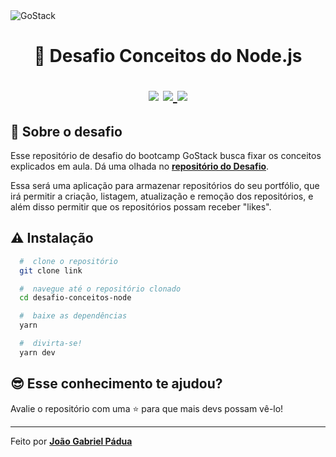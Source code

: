 <img alt="GoStack" src="https://storage.googleapis.com/golden-wind/bootcamp-gostack/header-desafios.png" />
<h1 align="center">
  🚀 Desafio Conceitos do Node.js
  
  <p align="center">
  <img src="https://img.shields.io/badge/tech-back--end-brightgreen" />

  <a href="https://expressjs.com/pt-br/">
    <img src="https://img.shields.io/badge/framework-express-green" />
  </a>

  <a href="https://github.com/Rocketseat">
    <img src="https://img.shields.io/badge/source-rocketseat-blueviolet" />
  </a>
  </p>
</h1>

## 🧐 Sobre o desafio

Esse repositório de desafio do bootcamp GoStack busca fixar os conceitos explicados em aula. Dá uma olhada no **[repositório do Desafio](https://github.com/Rocketseat/bootcamp-gostack-desafios/tree/master/desafio-conceitos-nodejs)**.

Essa será uma aplicação para armazenar repositórios do seu portfólio, que irá permitir a criação, listagem, atualização e remoção dos repositórios, e além disso permitir que os repositórios possam receber "likes".

## ⚠️ Instalação

```bash
  #  clone o repositório
  git clone link

  #  navegue até o repositório clonado
  cd desafio-conceitos-node

  #  baixe as dependências
  yarn

  #  divirta-se!
  yarn dev
```

## 😎 Esse conhecimento te ajudou?

Avalie o repositório com uma ⭐ para que mais devs possam vê-lo!

<hr>

Feito por **[João Gabriel Pádua](https://www.linkedin.com/in/jo%C3%A3o-gabriel-p%C3%A1dua-579708168/)**

